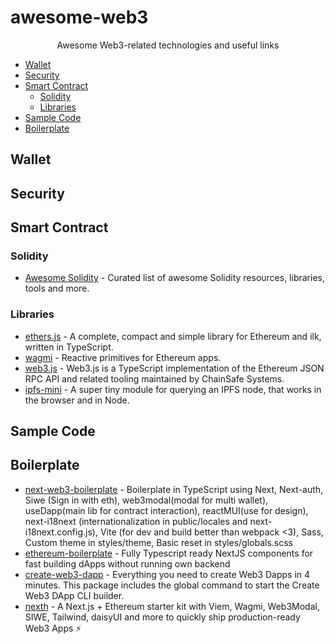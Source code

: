 # awesome-web3

<p align="center">Awesome Web3-related technologies and useful links</p>

- [Wallet](#Wallet)
- [Security](#Security)
- [Smart Contract](#Smart-Contract)
  - [Solidity](#Solidity)
  - [Libraries](#Libraries)
- [Sample Code](#Sample-Code)
- [Boilerplate](#Boilerplate)

## Wallet

## Security

## Smart Contract
### Solidity
- [Awesome Solidity](https://github.com/bkrem/awesome-solidity) - Curated list of awesome Solidity resources, libraries, tools and more.

### Libraries
- [ethers.js](https://github.com/ethers-io/ethers.js/) - A complete, compact and simple library for Ethereum and ilk, written in TypeScript.
- [wagmi](https://github.com/tmm/wagmi) - Reactive primitives for Ethereum apps.
- [web3.js](https://github.com/ethereum/web3.js) - Web3.js is a TypeScript implementation of the Ethereum JSON RPC API and related tooling maintained by ChainSafe Systems.
- [ipfs-mini](https://github.com/silentcicero/ipfs-mini) - A super tiny module for querying an IPFS node, that works in the browser and in Node.

## Sample Code

## Boilerplate
- [next-web3-boilerplate](https://github.com/SoxZz5/next-web3-boilerplate) - Boilerplate in TypeScript using Next, Next-auth, Siwe (Sign in with eth), web3modal(modal for multi wallet), useDapp(main lib for contract interaction), reactMUI(use for design), next-i18next (internationalization in public/locales and next-i18next.config.js), Vite (for dev and build better than webpack <3), Sass, Custom theme in styles/theme, Basic reset in styles/globals.scss
- [ethereum-boilerplate](https://github.com/ethereum-boilerplate/ethereum-boilerplate) - Fully Typescript ready NextJS components for fast building dApps without running own backend
- [create-web3-dapp](https://github.com/alchemyplatform/create-web3-dapp) - Everything you need to create Web3 Dapps in 4 minutes. This package includes the global command to start the Create Web3 DApp CLI builder.
- [nexth](https://github.com/wslyvh/nexth) - A Next.js + Ethereum starter kit with Viem, Wagmi, Web3Modal, SIWE, Tailwind, daisyUI and more to quickly ship production-ready Web3 Apps ⚡
